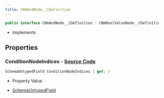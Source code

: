 ```yaml
---
title: CNmAndNode__CDefinition
---
```


```csharp
public interface CNmAndNode__CDefinition : CNmBoolValueNode__CDefinition, CNmValueNode__CDefinition, CNmGraphNode__CDefinition, ISchemaClass<CNmGraphNode__CDefinition>, ISchemaClass<CNmValueNode__CDefinition>, ISchemaClass<CNmBoolValueNode__CDefinition>, ISchemaClass<CNmAndNode__CDefinition>, ISchemaField, ISchemaClass, INativeHandle
```

- Implements

## Properties

### **ConditionNodeIndices** - [Source Code](https://github.com/swiftly-solution/swiftlys2/blob/main/managed/src/SwiftlyS2.Generated/Schemas/Interfaces/CNmAndNode__CDefinition.cs#L17)

```csharp
SchemaUntypedField ConditionNodeIndices { get; }
```

- Property Value

- [SchemaUntypedField](/docs/api/shared/schemas/schemauntypedfield)

